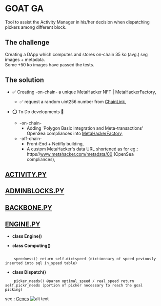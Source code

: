 # GOAT GA
Tool to assist the Activity Manager in his/her decision when dispatching pickers among different block.

## The challenge
Creating a DApp which computes and stores on-chain 35 ko (avg.) svg images + metadata.<br>Some +50 ko images have passed the tests.

## The solution
- :white_check_mark: Creating -on-chain- a unique MetaHacker NFT | [MetaHackerFactory](/packages/hardhat/contracts/MetaHackerFactory.sol),
    * :white_check_mark: request a random uint256 number from [ChainLink](/packages/ReadMeDocs/VRF_ChainLink.md),
    
- :o: To Do developments :construction:
    * -on-chain- 
        * Adding 'Polygon Basic Integration and Meta-transactions' OpenSea compliances into [MetaHackerFactory](/packages/hardhat/contracts/MetaHackerFactory.sol),
    * -off-chain- 
        * Front-End + Netifly building,
        * A custom MetaHacker's data URL shortened  as for eg.: https//www.metahacker.com/metadata/00 (OpenSea compliances),

## [ACTIVITY.PY](activity.py)

## [ADMINBLOCKS.PY](adminblocks.py)

## [BACKBONE.PY](backbone.py)

## [ENGINE.PY](engine.py)
- <strong>class Engine()</strong>
    
- <strong>class Computing()</strong>
```shell

    speedness() return self.dictspeed (dictionnary of speed peviously inserted into sql in_speed table)
```

- <strong>class Dispatch()</strong>
```shell
    picker_needs() @param optimal_speed / real_speed return self.pickr_needs (portion of picker necessary to reach the goal picking)
```

see.: [Genes](packages/ReadMeDocs/Genes.md)
![alt text](https://github.com/IIROW-BC/MetaHackRand/blob/master/MetaHacker_archi_v4.png)